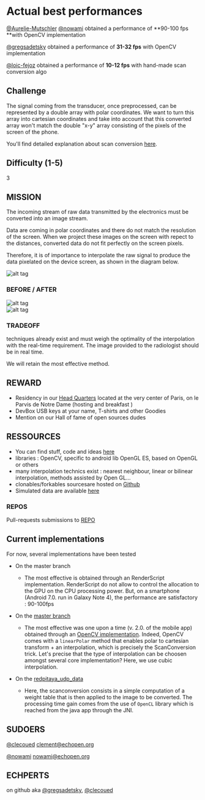 # Actual best performances

[@Aurelie-Mutschler](https://github.com/Aurelie-Mutschler) [@nowami](https://www.gitbook.com/book/echopen/echopen_prototyping/edit#) obtained a performance of **90-100 fps **with OpenCV implementation

[@gregsadetsky](https://github.com/gregsadetsky) obtained a performance of **31-32 fps** with OpenCV implementation

[@loic-fejoz](https://github.com/loic-fejoz) obtained a performance of **10-12 fps** with hand-made scan conversion algo

## Challenge

The signal coming from the transducer, once preprocessed, can be represented by a double array with polar coordinates. We want to turn this array into cartesian coordinates and take into account that this converted array won't match the double "x-y" array consisting of the pixels of the screen of the phone.

You'll find detailed explanation about scan conversion [here](../introduction/new_introduction.md).

## Difficulty \(1-5\)

3

## MISSION

The incoming stream of raw data transmitted by the electronics must be converted into an image stream.

Data are coming in polar coordinates and there do not match the resolution of the screen. When we project these images on the screen with repect to the distances, converted data do not fit perfectly on the screen pixels.

Therefore, it is of importance to interpolate the raw signal to produce the data pixelated on the device screen, as shown in the diagram below.

![alt tag](http://wiki.echopen.org/images/2/29/Scan_Révision_.png)

### BEFORE / AFTER

![alt tag](http://wiki.echopen.org/images/4/4a/Before_scan_conversion.jpg)  
![alt tag](http://wiki.echopen.org/images/d/dd/After_scan_conversion.jpg)

### TRADEOFF

techniques already exist and must weigh the optimality of the interpolation with the real-time requirement. The image provided to the radiologist should be in real time.

We will retain the most effective method.

## REWARD

* Residency in our [Head Quarters](https://www.google.fr/maps/place/Point+Zéro+des+Routes+de+France/@48.8533289,2.3467055,17z/data=!4m13!1m7!3m6!1s0x47e671e10bc2d769:0x93bcbce92cd56429!2sParvis+Notre-Dame+-+Pl.+Jean-Paul+II,+75004+Paris!3b1!8m2!3d48.8533289!4d2.3488942!3m4!1s0x0:0x16a14abd23a6dd0d!8m2!3d48.8534033!4d2.3487836) located at the very center of Paris, on le Parvis de Notre Dame \(hosting and breakfast \)
* DevBox USB keys at your name, T-shirts and other Goodies 
* Mention on our Hall of fame of open sources dudes

## RESSOURCES

* You can find stuff, code and ideas [here](../introduction/new_introduction.md)
* libraries : OpenCV, specific to android lib OpenGL ES, based on OpenGL or others
* many interpolation technics exist : nearest neighbour, linear or bilinear interpolation, methods assisted by Open GL... 
* clonables/forkables sourcesare hosted on [Github](https://github.com/echopen/PRJ-medtec_androidapp)
* Simulated data are available [here](https://github.com/echopen/PRJ-medtec_androidapp/tree/master/phantom)

### REPOS

Pull-requests submissions to [REPO](https://github.com/echopen/PRJ-medtec_androidapp)

## Current implementations

For now, several implementations have been tested

* On the master branch
  * The most effective is obtained through an RenderScript implementation. RenderScript do not allow to control the allocation to the GPU on the CPU processing power. But, on a smartphone \(Android 7.0. run in Galaxy Note 4\), the performance are satisfactory : 90-100fps

* On the [master branch](https://github.com/echopen/android-app/tree/master/app/src/main/java/com/echopen/asso/echopen)

  * The most effective was one upon a time \(v. 2.0. of the mobile app\) obtained through an [OpenCV implementation](https://echopen.gitbooks.io/android-app/content/scan_conversion.html#opencv). Indeed, OpenCV comes with a `linearPolar` method that enables polar to cartesian transform + an interpolation, which is precisely the ScanConversion trick. Let's precise that the type of interpolation can be choosen amongst several core implementation? Here, we use cubic interpolation.  

* On the [redpitaya\_udp\_data](https://github.com/echopen/android-app/tree/redpitaya_udp_data/app/src/main/java/com/echopen/asso/echopen)

  * Here, the scanconversion consists in a simple computation of a weight table that is then applied to the image to be converted. The processing time gain comes from the use of `OpenCL` library which is reached from the java app through the JNI.  

## SUDOERS

[@clecoued](https://github.com/clecoued) clement@echopen.org 

[@nowami](https://github.com/benchoufi) nowami@echopen.org

## ECHPERTS

on github aka [@gregsadetsky](https://github.com/gregsadetsky), [@clecoued](https://github.com/clecoued)

